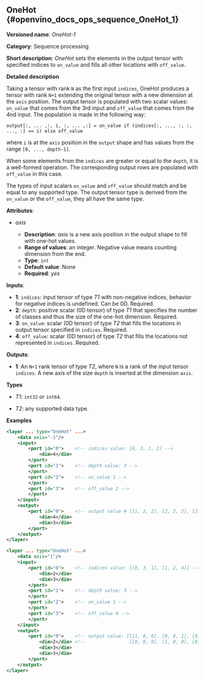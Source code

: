 ## OneHot <a name="OneHot"></a> {#openvino_docs_ops_sequence_OneHot_1}

**Versioned name**: *OneHot-1*

**Category**: Sequence processing

**Short description**: *OneHot* sets the elements in the output tensor with specified indices to `on_value` and fills all other locations with `off_value`.

**Detailed description**

Taking a tensor with rank `N` as the first input `indices`, OneHot produces a tensor with rank `N+1` extending the original
tensor with a new dimension at the `axis` position. The output tensor is populated with two scalar values: `on_value`
that comes from the 3rd input and `off_value` that comes from the 4nd input. The population is made in the following way:

    output[:, ... ,:, i, :, ... ,:] = on_value if (indices[:, ..., :, :, ..., :] == i) else off_value

where `i` is at the `axis` position in the `output` shape and has values from the range `[0, ..., depth-1]`.

When some elements from the `indices` are greater or equal to the `depth`, it is a well-formed operation. The corresponding output rows are populated with `off_value` in this case.

The types of input scalars `on_value` and `off_value` should match and be equal to any supported type. The output tensor type is derived from the `on_value` or the `off_value`, they all have the same type.

**Attributes**:

* *axis*

  * **Description**: *axis* is a new axis position in the output shape to fill with one-hot values.
  * **Range of values**: an integer. Negative value means counting dimension from the end.
  * **Type**: `int`
  * **Default value**: None
  * **Required**: *yes*

**Inputs**:

* **1**: `indices`: input tensor of type *T1* with non-negative indices, behavior for negative indices is undefined. Can be 0D. Required.
* **2**: `depth`: positive scalar (0D tensor) of type *T1* that specifies the number of classes and thus the size of the one-hot dimension. Required.
* **3**: `on_value`: scalar (0D tensor) of type *T2* that fills the locations in output tensor specified in `indices`. Required.
* **4**: `off_value`: scalar (0D tensor) of type *T2* that fills the locations not represented in `indices`. Required.

**Outputs**:

* **1**: An `N+1` rank tensor of type *T2*, where `N` is a rank of the input tensor `indices`. A new axis of the size `depth` is inserted at the dimension `axis`.

**Types**

* *T1*: `int32` or `int64`.

* *T2*: any supported data type.

**Examples**

```xml
<layer ... type="OneHot" ...>
    <data axis="-1"/>
    <input>
        <port id="0">    <!-- indices value: [0, 3, 1, 2] -->
            <dim>4</dim>
        </port>
        <port id="1">    <!-- depth value: 3 -->
        </port>
        <port id="2">    <!-- on_value 1 -->
        </port>
        <port id="3">    <!-- off_value 2 -->
        </port>
    </input>
    <output>
        <port id="0">    <!-- output value # [[1, 2, 2], [2, 2, 2], [2, 1, 2], [2, 2, 1]] -->
            <dim>4</dim>
            <dim>3</dim>
        </port>
    </output>
</layer>
```

```xml
<layer ... type="OneHot" ...>
    <data axis="1"/>
    <input>
        <port id="0">    <!-- indices value: [[0, 3, 1], [1, 2, 4]] -->
            <dim>2</dim>
            <dim>3</dim>
        </port>
        <port id="1">    <!-- depth value: 3 -->
        </port>
        <port id="2">    <!-- on_value 1 -->
        </port>
        <port id="3">    <!-- off_value 0 -->
        </port>
    </input>
    <output>
        <port id="0">    <!-- output value: [[[1, 0, 0], [0, 0, 1], [0, 0, 0]], -->
            <dim>2</dim> <!--                [[0, 0, 0], [1, 0, 0], [0, 1, 0]]] -->
            <dim>3</dim>
            <dim>3</dim>
        </port>
    </output>
</layer>
```